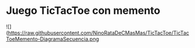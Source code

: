 # Juego TicTacToe con memento

![](https://raw.githubusercontent.com/NinoRataDeCMasMas/TicTacToe/TicTacToeMemento-DiagramaSecuencia.png